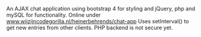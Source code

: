 An AJAX chat application using bootstrap 4 for styling and jQuery, php and mySQL for functionality.
Online under www.wijzijncodegorilla.nl/heinerbehrends/chat-app
Uses setInterval() to get new entries from other clients.
PHP backend is not secure yet.
